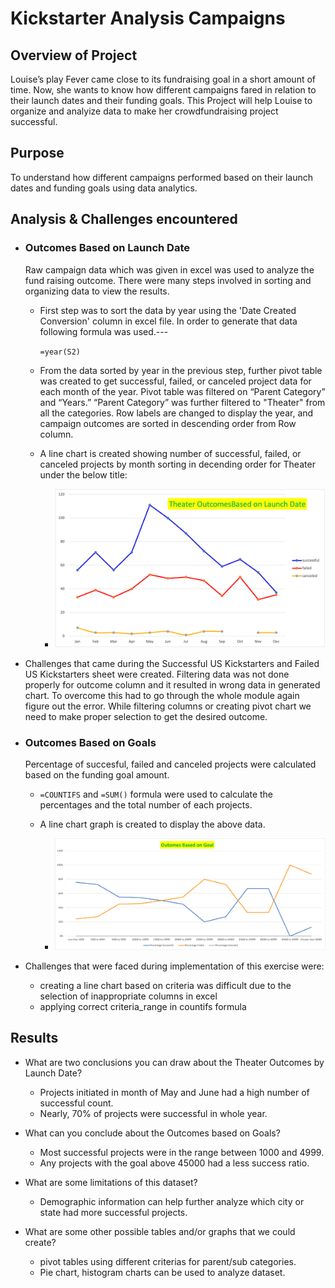 # Kickstarter Analysis Campaigns

## Overview of Project
Louise’s play Fever came close to its fundraising goal in a short amount of time. Now, she wants to know how different campaigns fared in relation to their launch dates and their funding goals. This Project will help Louise to organize and analyize data to make her crowdfundraising project successful.

## Purpose
To understand how different campaigns performed based on their launch dates and funding goals using data analytics.

## Analysis & Challenges encountered

- ### Outcomes Based on Launch Date
    Raw campaign data which was given in excel was used to analyze the fund raising outcome. There were many steps involved in sorting and organizing data to view the results.  
  - First step was to sort the data by year using the 'Date Created Conversion' column in excel file. In order to generate that data following formula was used.---

    `=year(S2)`
  - From the data sorted by year in the previous step, further pivot table was created to get successful, failed, or canceled project data for each month of the year. Pivot table was filtered on “Parent Category” and “Years.” “Parent Category” was further filtered to "Theater" from all the categories. Row labels are changed to display the year, and campaign outcomes are sorted in descending order from Row column.
  - A line chart is created showing number of successful, failed, or canceled projects by month sorting in decending order for Theater under the below title:
    - ![Theater Outcomes Launch Date](./resources/Theater_Outcome_vs_Launch.png)

- Challenges that came during the Successful US Kickstarters and Failed US Kickstarters sheet were created. Filtering data was not done properly for outcome column and it resulted in wrong data in generated chart. To overcome this had to go through the whole module again figure out the error. While filtering columns or creating pivot chart we need to make proper selection to get the desired outcome.

- ### Outcomes Based on Goals

    Percentage of succesful, failed and canceled projects were calculated based on the funding goal amount.

    - `=COUNTIFS` and `=SUM()` formula were used to calculate the percentages and the total number of each projects.

    - A line chart graph is created to display the above data.

      - ![Outcomes based on Goals](./resources/Outcomes_vs_Goals.png)


- Challenges that were faced during implementation of this exercise were:
  - creating a line chart based on criteria was difficult due to the selection of inappropriate columns in excel
  - applying correct criteria_range in countifs formula
    

## Results

- What are two conclusions you can draw about the Theater Outcomes by Launch Date?
  - Projects initiated in month of May and June had a high number of successful count.
  - Nearly, 70% of projects were successful in whole year.  

- What can you conclude about the Outcomes based on Goals?
  - Most successful projects were in the range between 1000 and 4999.
  - Any projects with the goal above 45000 had a less success ratio.

- What are some limitations of this dataset?
  - Demographic information can help further analyze which city or state had more successful projects.

- What are some other possible tables and/or graphs that we could create?
  - pivot tables using different criterias for parent/sub categories.
  - Pie chart, histogram charts can be used to analyze dataset.
